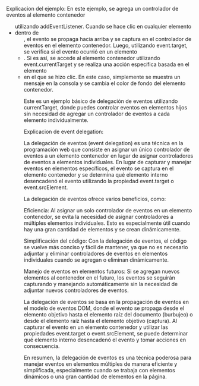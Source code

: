 Explicacion del ejemplo:
En este ejemplo, se agrega un controlador de eventos al elemento contenedor <ul> utilizando addEventListener. Cuando se hace clic en cualquier elemento <li> dentro de <ul>, el evento se propaga hacia arriba y se captura en el controlador de eventos en el elemento contenedor. Luego, utilizando event.target, se verifica si el evento ocurrió en un elemento <li>. Si es así, se accede al elemento contenedor utilizando event.currentTarget y se realiza una acción específica basada en el elemento <li> en el que se hizo clic. En este caso, simplemente se muestra un mensaje en la consola y se cambia el color de fondo del elemento contenedor.

Este es un ejemplo básico de delegación de eventos utilizando currentTarget, donde puedes controlar eventos en elementos hijos sin necesidad de agregar un controlador de eventos a cada elemento individualmente.

Explicacion de event delegation:

La delegación de eventos (event delegation) es una técnica en la programación web que consiste en asignar un único controlador de eventos a un elemento contenedor en lugar de asignar controladores de eventos a elementos individuales. En lugar de capturar y manejar eventos en elementos específicos, el evento se captura en el elemento contenedor y se determina qué elemento interno desencadenó el evento utilizando la propiedad event.target o event.srcElement.

La delegación de eventos ofrece varios beneficios, como:

Eficiencia: Al asignar un solo controlador de eventos en un elemento contenedor, se evita la necesidad de asignar controladores a múltiples elementos individuales. Esto es especialmente útil cuando hay una gran cantidad de elementos y se crean dinámicamente.

Simplificación del código: Con la delegación de eventos, el código se vuelve más conciso y fácil de mantener, ya que no es necesario adjuntar y eliminar controladores de eventos en elementos individuales cuando se agregan o eliminan dinámicamente.

Manejo de eventos en elementos futuros: Si se agregan nuevos elementos al contenedor en el futuro, los eventos se seguirán capturando y manejando automáticamente sin la necesidad de adjuntar nuevos controladores de eventos.

La delegación de eventos se basa en la propagación de eventos en el modelo de eventos DOM, donde el evento se propaga desde el elemento objetivo hasta el elemento raíz del documento (burbujeo) o desde el elemento raíz hasta el elemento objetivo (captura). Al capturar el evento en un elemento contenedor y utilizar las propiedades event.target o event.srcElement, se puede determinar qué elemento interno desencadenó el evento y tomar acciones en consecuencia.

En resumen, la delegación de eventos es una técnica poderosa para manejar eventos en elementos múltiples de manera eficiente y simplificada, especialmente cuando se trabaja con elementos dinámicos o una gran cantidad de elementos en la página.
